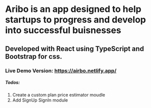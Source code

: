 # Aribo is an app designed to help startups to progress and develop into successful buisnesses

## Developed with React using TypeScript and Bootstrap for css.

### Live Demo Version:  https://airbo.netlify.app/

##### Todos:
1. Create a custom plan price estimator moudle
2. Add SignUp SignIn module